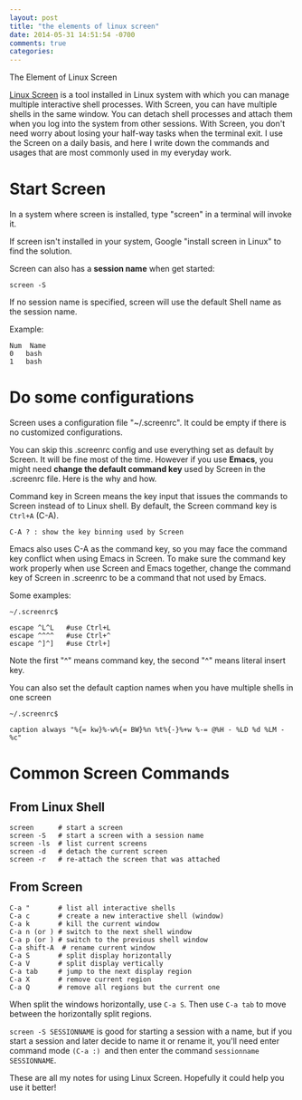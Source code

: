 ```yaml
---
layout: post
title: "the elements of linux screen"
date: 2014-05-31 14:51:54 -0700
comments: true
categories: 
---
```


The Element of Linux Screen

[Linux Screen](http://aperiodic.net/screen/start) is a tool installed in Linux system with which you can manage multiple interactive shell processes. With Screen, you can have multiple shells in the same window. You can detach shell processes and attach them when you log into the system from other sessions. With Screen, you don't need worry about losing your half-way tasks when the terminal exit. I use the Screen on a daily basis, and here I write down the commands and usages that are most commonly used in my everyday work.
 
 
#  Start Screen
 
In a system where screen is installed, type "screen" in a terminal will invoke it.

If screen isn't installed in your system, Google "install screen in Linux" to find the solution.
 
Screen can also has a **session name** when get started:

 `screen -S`

If no session name is specified, screen will use the default Shell name as the session name.

Example:

    Num  Name
    0	bash
    1	bash
 
# Do some configurations
Screen uses a configuration file "~/.screenrc". It could be empty if there is no customized configurations.

You can skip this .screenrc config and use everything set as default by Screen. It will be fine most of the time. However if you use **Emacs**, you might need **change the default command key** used by Screen in the .screenrc file. Here is the why and how.
 
Command key in Screen means the key input that issues the commands to Screen instead of to Linux shell.
By default, the Screen command key is `Ctrl+A` (C-A).
 
    C-A ? : show the key binning used by Screen
 
Emacs also uses C-A as the command key, so you may face the command key conflict when using Emacs in Screen. To make sure the command key work properly when use Screen and Emacs together, change the command key of Screen in .screenrc to be a command that not used by Emacs.
 
Some examples:

    ~/.screenrc$
    
    escape ^L^L   #use Ctrl+L
    escape ^^^^   #use Ctrl+^
    escape ^]^]   #use Ctrl+]
 
Note the first "^" means command key, the second "^" means literal insert key.

You can also set the default caption names when you have multiple shells in one screen

    ~/.screenrc$

    caption always "%{= kw}%-w%{= BW}%n %t%{-}%+w %-= @%H - %LD %d %LM - %c"
 
# Common Screen Commands

## From Linux Shell ##

    screen  	# start a screen
    screen -S   # start a screen with a session name
    screen -ls  # list current screens
    screen -d  	# detach the current screen
    screen -r  	# re-attach the screen that was attached

## From Screen ##

    C-a " 		# list all interactive shells
    C-a c  		# create a new interactive shell (window)
    C-a k  		# kill the current window
    C-a n (or ) # switch to the next shell window
    C-a p (or )	# switch to the previous shell window
    C-a shift-A  # rename current window
    C-a S  		# split display horizontally
    C-a V  		# split display vertically
    C-a tab		# jump to the next display region
    C-a X  		# remove current region
    C-a Q  		# remove all regions but the current one 
 
When split the windows horizontally, use `C-a S`.
Then use `C-a tab` to move between the horizontally split regions.
 
 
`screen -S SESSIONNAME` is good for starting a session with a name, but if you start a session and later decide to name it or rename it, you'll need enter command mode `(C-a :) `and then enter the command `sessionname SESSIONNAME`.
 
These are all my notes for using Linux Screen. Hopefully it could help you use it better!
